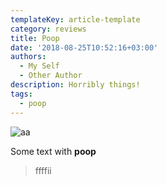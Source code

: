 ```yaml
---
templateKey: article-template
category: reviews
title: Poop
date: '2018-08-25T10:52:16+03:00'
authors:
  - My Self
  - Other Author
description: Horribly things!
tags:
  - poop
---
```

![аа](/img/android-chrome-192x192.png)

Some text with **poop**

> ffffii